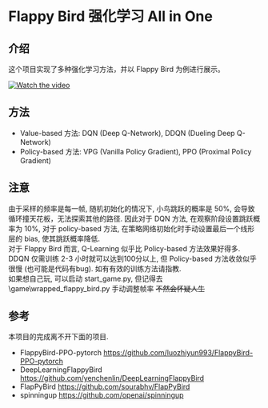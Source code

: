 # Flappy Bird 强化学习 All in One

## 介绍
这个项目实现了多种强化学习方法，并以 Flappy Bird 为例进行展示。

[![Watch the video](https://github.com/MoonHoplite/RL-for-Flappy-Bird-All-in-One/blob/master/assets/thumbnail.jpg)](https://github.com/user-attachments/assets/4d9a745b-2aec-42e4-94d8-845fb9ec05f0)

## 方法
* Value-based 方法: DQN (Deep Q-Network), DDQN (Dueling Deep Q-Network)
* Policy-based 方法: VPG (Vanilla Policy Gradient), PPO (Proximal Policy Gradient)

## 注意
由于采样的频率是每一帧, 随机初始化的情况下, 小鸟跳跃的概率是 50%, 会导致循环撞天花板，无法探索其他的路径. 因此对于 DQN 方法, 在观察阶段设置跳跃概率为 10%, 对于 policy-based 方法, 在策略网络初始化时手动设置最后一个线形层的 bias, 使其跳跃概率降低.   
对于 Flappy Bird 而言, Q-Learning 似乎比 Policy-based 方法效果好得多. DDQN 仅需训练 2-3 小时就可以达到100分以上, 但 Policy-based 方法收敛似乎很慢 (也可能是代码有bug). 如有有效的训练方法请指教.   
如果想自己玩, 可以启动 start_game.py, 但记得去 \game\wrapped_flappy_bird.py 手动调整帧率 ~~不然会怀疑人生~~

## 参考
本项目的完成离不开下面的项目.
* FlappyBird-PPO-pytorch https://github.com/luozhiyun993/FlappyBird-PPO-pytorch
* DeepLearningFlappyBird https://github.com/yenchenlin/DeepLearningFlappyBird
* FlapPyBird https://github.com/sourabhv/FlapPyBird
* spinningup https://github.com/openai/spinningup

